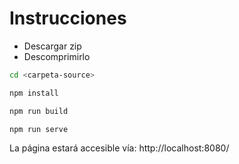 # Instrucciones
- Descargar zip
- Descomprimirlo

```bash
cd <carpeta-source>
```

```bash
npm install
```

```bash
npm run build
```

```bash
npm run serve
```
La página estará accesible vía:
http://localhost:8080/
